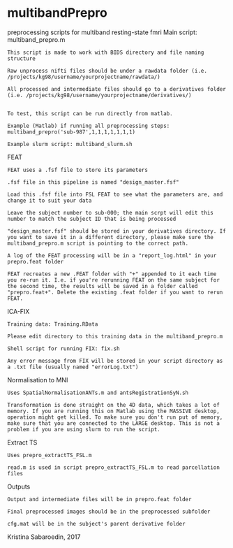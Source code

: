 # multibandPrepro
preprocessing scripts for multiband resting-state fmri
Main script: multiband_prepro.m

	This script is made to work with BIDS directory and file naming structure

	Raw unprocess nifti files should be under a rawdata folder (i.e. /projects/kg98/username/yourprojectname/rawdata/)

	All processed and intermediate files should go to a derivatives folder (i.e. /projects/kg98/username/yourprojectname/derivatives/)


	To test, this script can be run directly from matlab.

	Example (Matlab) if running all preprocessing steps: multiband_prepro('sub-987',1,1,1,1,1,1,1)

	Example slurm script: multiband_slurm.sh


FEAT

	FEAT uses a .fsf file to store its parameters

	.fsf file in this pipeline is named "design_master.fsf"

	Load this .fsf file into FSL FEAT to see what the parameters are, and change it to suit your data

	Leave the subject number to sub-000; the main scrpt will edit this number to match the subject ID that is being processed

	"design_master.fsf" should be stored in your derivatives directory. If you want to save it in a different directory, please make sure the multiband_prepro.m script is pointing to the correct path.

	A log of the FEAT processing will be in a "report_log.html" in your prepro.feat folder

	FEAT recreates a new .FEAT folder with "+" appended to it each time you re-run it. I.e. if you're rerunning FEAT on the same subject for the second time, the results will be saved in a folder called "prepro.feat+". Delete the existing .feat folder if you want to rerun FEAT.


ICA-FIX

	Training data: Training.RData

	Please edit directory to this training data in the multiband_prepro.m

	Shell script for running FIX: fix.sh

	Any error message from FIX will be stored in your script directory as a .txt file (usually named "errorLog.txt")


Normalisation to MNI

	Uses SpatialNormalisationANTs.m and antsRegistrationSyN.sh

	Transformation is done straight on the 4D data, which takes a lot of memory. If you are running this on Matlab using the MASSIVE desktop, operation might get killed. To make sure you don't run put of memory, make sure that you are connected to the LARGE desktop. This is not a problem if you are using slurm to run the script.


Extract TS

	Uses prepro_extractTS_FSL.m

	read.m is used in script prepro_extractTS_FSL.m to read parcellation files


Outputs

	Output and intermediate files will be in prepro.feat folder 

	Final preprocessed images should be in the preprocessed subfolder

	cfg.mat will be in the subject's parent derivative folder



Kristina Sabaroedin, 2017
